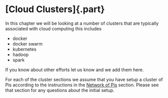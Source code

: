 # [Cloud Clusters]{.part}

In this chapter we will be looking at a number of clusters that are
typically associated with cloud computing this includes

* docker
* docker swarm
* kubernetes
* hadoop
* spark

If you know about other efforts let us know and we add them here.

For each of the cluster sections we assume that you have setup a cluster of Pis
according to the instructions in the [Network of Pis](#pi-now-main) section.
Please see that section for any questions about the initial setup.


